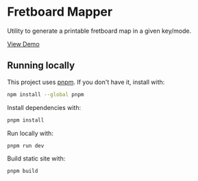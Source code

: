 # Fretboard Mapper

Utility to generate a printable fretboard map in a given key/mode.

[View Demo][demo]

## Running locally

This project uses [pnpm]. If you don't have it, install with:

```bash
npm install --global pnpm
```

Install dependencies with:

```bash
pnpm install
```

Run locally with:

```bash
pnpm run dev
```

Build static site with:

```bash
pnpm build
```

[demo]: https://tilde.ampersand.space/fretboard-mapper/
[pnpm]: https://pnpm.io/
